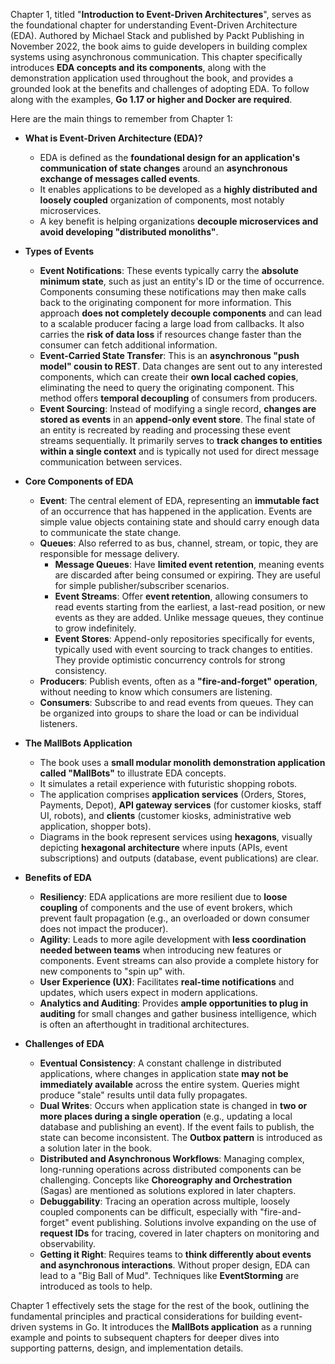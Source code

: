 Chapter 1, titled "**Introduction to Event-Driven Architectures**", serves as the foundational chapter for understanding Event-Driven Architecture (EDA). Authored by Michael Stack and published by Packt Publishing in November 2022, the book aims to guide developers in building complex systems using asynchronous communication. This chapter specifically introduces **EDA concepts and its components**, along with the demonstration application used throughout the book, and provides a grounded look at the benefits and challenges of adopting EDA. To follow along with the examples, **Go 1.17 or higher and Docker are required**.

Here are the main things to remember from Chapter 1:

*   **What is Event-Driven Architecture (EDA)?**
    *   EDA is defined as the **foundational design for an application's communication of state changes** around an **asynchronous exchange of messages called events**.
    *   It enables applications to be developed as a **highly distributed and loosely coupled** organization of components, most notably microservices.
    *   A key benefit is helping organizations **decouple microservices and avoid developing "distributed monoliths"**.

*   **Types of Events**
    *   **Event Notifications**: These events typically carry the **absolute minimum state**, such as just an entity's ID or the time of occurrence. Components consuming these notifications may then make calls back to the originating component for more information. This approach **does not completely decouple components** and can lead to a scalable producer facing a large load from callbacks. It also carries the **risk of data loss** if resources change faster than the consumer can fetch additional information.
    *   **Event-Carried State Transfer**: This is an **asynchronous "push model" cousin to REST**. Data changes are sent out to any interested components, which can create their **own local cached copies**, eliminating the need to query the originating component. This method offers **temporal decoupling** of consumers from producers.
    *   **Event Sourcing**: Instead of modifying a single record, **changes are stored as events** in an **append-only event store**. The final state of an entity is recreated by reading and processing these event streams sequentially. It primarily serves to **track changes to entities within a single context** and is typically not used for direct message communication between services.

*   **Core Components of EDA**
    *   **Event**: The central element of EDA, representing an **immutable fact** of an occurrence that has happened in the application. Events are simple value objects containing state and should carry enough data to communicate the state change.
    *   **Queues**: Also referred to as bus, channel, stream, or topic, they are responsible for message delivery.
        *   **Message Queues**: Have **limited event retention**, meaning events are discarded after being consumed or expiring. They are useful for simple publisher/subscriber scenarios.
        *   **Event Streams**: Offer **event retention**, allowing consumers to read events starting from the earliest, a last-read position, or new events as they are added. Unlike message queues, they continue to grow indefinitely.
        *   **Event Stores**: Append-only repositories specifically for events, typically used with event sourcing to track changes to entities. They provide optimistic concurrency controls for strong consistency.
    *   **Producers**: Publish events, often as a **"fire-and-forget" operation**, without needing to know which consumers are listening.
    *   **Consumers**: Subscribe to and read events from queues. They can be organized into groups to share the load or can be individual listeners.

*   **The MallBots Application**
    *   The book uses a **small modular monolith demonstration application called "MallBots"** to illustrate EDA concepts.
    *   It simulates a retail experience with futuristic shopping robots.
    *   The application comprises **application services** (Orders, Stores, Payments, Depot), **API gateway services** (for customer kiosks, staff UI, robots), and **clients** (customer kiosks, administrative web application, shopper bots).
    *   Diagrams in the book represent services using **hexagons**, visually depicting **hexagonal architecture** where inputs (APIs, event subscriptions) and outputs (database, event publications) are clear.

*   **Benefits of EDA**
    *   **Resiliency**: EDA applications are more resilient due to **loose coupling** of components and the use of event brokers, which prevent fault propagation (e.g., an overloaded or down consumer does not impact the producer).
    *   **Agility**: Leads to more agile development with **less coordination needed between teams** when introducing new features or components. Event streams can also provide a complete history for new components to "spin up" with.
    *   **User Experience (UX)**: Facilitates **real-time notifications** and updates, which users expect in modern applications.
    *   **Analytics and Auditing**: Provides **ample opportunities to plug in auditing** for small changes and gather business intelligence, which is often an afterthought in traditional architectures.

*   **Challenges of EDA**
    *   **Eventual Consistency**: A constant challenge in distributed applications, where changes in application state **may not be immediately available** across the entire system. Queries might produce "stale" results until data fully propagates.
    *   **Dual Writes**: Occurs when application state is changed in **two or more places during a single operation** (e.g., updating a local database and publishing an event). If the event fails to publish, the state can become inconsistent. The **Outbox pattern** is introduced as a solution later in the book.
    *   **Distributed and Asynchronous Workflows**: Managing complex, long-running operations across distributed components can be challenging. Concepts like **Choreography and Orchestration** (Sagas) are mentioned as solutions explored in later chapters.
    *   **Debuggability**: Tracing an operation across multiple, loosely coupled components can be difficult, especially with "fire-and-forget" event publishing. Solutions involve expanding on the use of **request IDs** for tracing, covered in later chapters on monitoring and observability.
    *   **Getting it Right**: Requires teams to **think differently about events and asynchronous interactions**. Without proper design, EDA can lead to a "Big Ball of Mud". Techniques like **EventStorming** are introduced as tools to help.

Chapter 1 effectively sets the stage for the rest of the book, outlining the fundamental principles and practical considerations for building event-driven systems in Go. It introduces the **MallBots application** as a running example and points to subsequent chapters for deeper dives into supporting patterns, design, and implementation details.